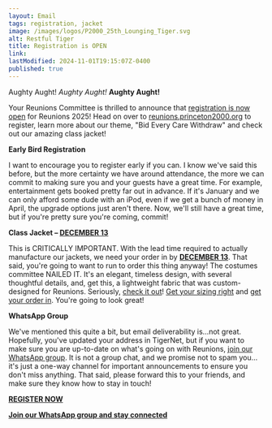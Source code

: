 ```yaml
---
layout: Email
tags: registration, jacket
image: /images/logos/P2000_25th_Lounging_Tiger.svg
alt: Restful Tiger
title: Registration is OPEN
link: 
lastModified: 2024-11-01T19:15:07Z-0400
published: true
---
```

Aughty Aught! _Aughty Aught!_ **Aughty Aught!**

Your Reunions Committee is thrilled to announce that [registration is now open](https://reunions.princeton2000.org/registration/) for Reunions 2025! Head on over to [reunions.princeton2000.org](https://reunions.princeton2000.org) to register, learn more about our theme, "Bid Every Care Withdraw" and check out our amazing class jacket!

**Early Bird Registration**

I want to encourage you to register early if you can. I know we've said this before, but the more certainty we have around attendance, the more we can commit to making sure you and your guests have a great time. For example, entertainment gets booked pretty far out in advance. If it's January and we can only afford some dude with an iPod, even if we get a bunch of money in April, the upgrade options just aren't there. Now, we'll still have a great time, but if you're pretty sure you're coming, commit!

**Class Jacket – [DECEMBER 13](https://princeton.reunioniq.com/shop/classof00)**

This is CRITICALLY IMPORTANT. With the lead time required to actually manufacture our jackets, we need your order in by **[DECEMBER 13](https://princeton.reunioniq.com/shop/classof00)**. That said, you're going to want to run to order this thing anyway! The costumes committee NAILED IT. It's an elegant, timeless design, with several thoughtful details, and, get this, a lightweight fabric that was custom-designed for Reunions. Seriously, [check it out](https://reunions.princeton2000.org/jacket/)! [Get your sizing right](https://reunions.princeton2000.org/images/jacket/P2000_25th_Jacket_Sizing_Chart.pdf) and [get your order in](https://princeton.reunioniq.com/shop/classof00). You're going to look great!

**WhatsApp Group**

We've mentioned this quite a bit, but email deliverability is…not great. Hopefully, you've updated your address in TigerNet, but if you want to make sure you are up-to-date on what's going on with Reunions, [join our WhatsApp group](https://chat.whatsapp.com/LmxLL6m77Ae2tKRConATC2). It is not a group chat, and we promise not to spam you…it's just a one-way channel for important announcements to ensure you don't miss anything. That said, please forward this to your friends, and make sure they know how to stay in touch!

**[REGISTER NOW](https://reunions.princeton2000.org/registration/)**

**[Join our WhatsApp group and stay connected](https://chat.whatsapp.com/ENjRGuGdb4iIJI1dBbiRaS)**


